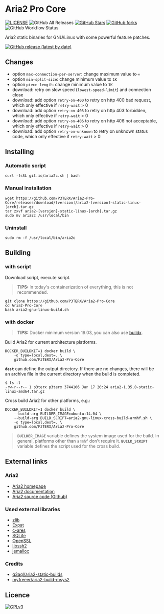 # Aria2 Pro Core

[![LICENSE](https://img.shields.io/github/license/P3TERX/Aria2-Pro-Core?style=flat-square)](https://github.com/P3TERX/Aria2-Pro-Core/blob/master/LICENSE)
![GitHub All Releases](https://img.shields.io/github/downloads/P3TERX/Aria2-Pro-Core/total?label=Downlaods&style=flat-square&color=red)
[![GitHub Stars](https://img.shields.io/github/stars/P3TERX/Aria2-Pro-Core.svg?style=flat-square&label=Stars&logo=github)](https://github.com/P3TERX/Aria2-Pro-Core/stargazers)
[![GitHub forks](https://img.shields.io/github/forks/P3TERX/Aria2-Pro-Core.svg?style=flat-square&label=Forks&logo=github)](https://github.com/P3TERX/Aria2-Pro-Core/fork)
![GitHub Workflow Status](https://img.shields.io/github/workflow/status/P3TERX/Aria2-Pro-Core/Aria2%20Builder?label=Actions&logo=github&style=flat-square)

Aria2 static binaries for GNU/Linux with some powerful feature patches.

[![GitHub release (latest by date)](https://img.shields.io/github/v/release/P3TERX/Aria2-Pro-Core?style=for-the-badge)](https://github.com/P3TERX/Aria2-Pro-Core/releases/latest)

## Changes

* option `max-connection-per-server`: change maximum value to `∞`
* option `min-split-size`: change minimum value to `1K`
* option `piece-length`: change minimum value to `1K`
* download: retry on slow speed (`lowest-speed-limit`) and connection close
* download: add option `retry-on-400` to retry on http 400 bad request, which only effective if `retry-wait` > 0
* download: add option `retry-on-403` to retry on http 403 forbidden, which only effective if `retry-wait` > 0
* download: add option `retry-on-406` to retry on http 406 not acceptable, which only effective if `retry-wait` > 0
* download: add option `retry-on-unknown` to retry on unknown status code, which only effective if `retry-wait` > 0

## Installing

### Automatic script
```shell
curl -fsSL git.io/aria2c.sh | bash
```

### Manual installation
```shell
wget https://github.com/P3TERX/Aria2-Pro-Core/releases/download/[version]/aria2-[version]-static-linux-[arch].tar.gz
tar zxvf aria2-[version]-static-linux-[arch].tar.gz
sudo mv aria2c /usr/local/bin
```

### Uninstall
```shell
sudo rm -f /usr/local/bin/aria2c
```

## Building

### with script

Download script, execute script.
> **TIPS:** In today's containerization of everything, this is not recommended.
```shell
git clone https://github.com/P3TERX/Aria2-Pro-Core
cd Aria2-Pro-Core
bash aria2-gnu-linux-build.sh
```

### with docker

> **TIPS:** Docker minimum version 19.03, you can also use [buildx](https://github.com/docker/buildx).

Build Aria2 for current architecture platforms.
```shell
DOCKER_BUILDKIT=1 docker build \
    -o type=local,dest=. \
    github.com/P3TERX/Aria2-Pro-Core
```

**`dest`** can define the output directory. If there are no changes, there will be an archive file in the current directory when the build is completed.
```
$ ls -l
-rw-r--r-- 1 p3terx p3terx 3744106 Jan 17 20:24 aria2-1.35.0-static-linux-amd64.tar.gz
```

Cross build Aria2 for other platforms, e.g.:
```
DOCKER_BUILDKIT=1 docker build \
    --build-arg BUILDER_IMAGE=ubuntu:14.04 \
    --build-arg BUILD_SCRIPT=aria2-gnu-linux-cross-build-armhf.sh \
    -o type=local,dest=. \
    github.com/P3TERX/Aria2-Pro-Core
```
> **`BUILDER_IMAGE`** variable defines the system image used for the build. In general, platforms other than `armhf` don't require it.
> **`BUILD_SCRIPT`** variable defines the script used for the cross build.

## External links

### Aria2

* [Aria2 homepage](https://aria2.github.io/)
* [Aria2 documentation](https://aria2.github.io/manual/en/html/)
* [Aria2 source code (Github)](https://github.com/aria2/aria2)

### Used external libraries

* [zlib](http://www.zlib.net/)
* [Expat](https://libexpat.github.io/)
* [c-ares](http://c-ares.haxx.se/)
* [SQLite](http://www.sqlite.org/)
* [OpenSSL](http://www.openssl.org/)
* [libssh2](http://www.libssh2.org/)
* [jemalloc](http://jemalloc.net/)

### Credits

* [q3aql/aria2-static-builds](https://github.com/q3aql/aria2-static-builds)
* [myfreeer/aria2-build-msys2](https://github.com/myfreeer/aria2-build-msys2)

## Licence

[![GPLv3](https://www.gnu.org/graphics/gplv3-127x51.png)](https://github.com/P3TERX/Aria2-Pro-Core/blob/master/LICENSE)
